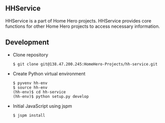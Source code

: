 HHService
---------

HHService is a part of Home Hero projects. HHService provides core functions for other Home Hero projects to access necessary information.

Development
-----------
 * Clone repository
 	~~~~
	$ git clone git@138.47.200.245:HomeHero-Projects/hh-service.git
	~~~~
 * Create Python virtual environment
 	~~~~
	$ pyvenv hh-env
	$ source hh-env
	(hh-env)$ cd hh-service
	(hh-env)$ python setup.py develop
	~~~~
 * Initial JavaScript using jspm
 	~~~~
 	$ jspm install
	~~~~


